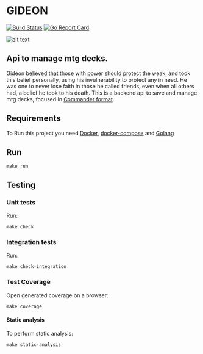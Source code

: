 # GIDEON
[![Build Status](https://api.travis-ci.com/josofm/gideon.svg?branch=main)](https://travis-ci.com/github/josofm/gideon)
[![Go Report Card](https://goreportcard.com/badge/github.com/josofm/gideon)](https://goreportcard.com/report/github.com/josofm/gideon)

![alt text](https://themanabase.com/wp-content/uploads/2017/10/Gideon-Amonkhet-2-e1506932824569.jpg)

## Api to manage mtg decks.

Gideon believed that those with power should protect the weak, and took this belief personally, using his invulnerability to protect any in need. He was one to never lose faith in those he called friends, even when all others had, a belief he took to his death.
This is a backend api to save and manage mtg decks, focused in [Commander format](https://magic.wizards.com/pt-br/content/commander-format).


## Requirements

To Run this project you need [Docker](https://www.docker.com/), [docker-compose](https://docs.docker.com/compose/) and [Golang](https://golang.org/doc/install)

## Run
```
make run
```

## Testing

### Unit tests

Run:

```
make check
```

### Integration tests

Run:

```
make check-integration
```

### Test Coverage

Open generated coverage on a browser:

```
make coverage
```
#### Static analysis

To perform static analysis:

```
make static-analysis
```
